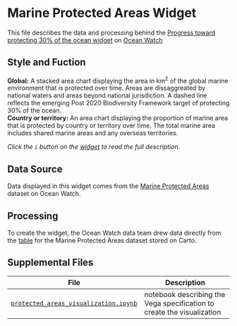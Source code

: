 # Marine Protected Areas Widget
This file describes the data and processing behind the [Progress toward protecting 30% of the ocean widget](https://bit.ly/2Z25ORW) on [Ocean Watch](https://oceanwatchdata.org)

## Style and Fuction
**Global:** A stacked area chart displaying the area in km<sup>2</sup> of the global marine environment that is protected over time. Areas are dissaggreated by national waters and areas beyond national jurisdiction. A dashed line reflects the emerging Post 2020 Biodiversity Framework target of protecting 30% of the ocean. <br>
**Country or territory:** An area chart displaying the proportion of marine area that is protected by country or territory over time. The total marine area includes shared marine areas and any overseas territories.

*Click the `i` button on the [widget](https://bit.ly/2Z25ORW) to read the full description.*

## Data Source
Data displayed in this widget comes from the [Marine Protected Areas](../../datasets/ocn_023_rw1_marine_protection/README.md) dataset on Ocean Watch.

## Processing
To create the widget, the Ocean Watch data team drew data directly from the [table](https://resourcewatch.carto.com/u/wri-rw/dataset/ocn_023_rw1_marine_protection_edit) for the Marine Protected Areas dataset stored on Carto.

## Supplemental Files 
| File | Description |
| --------------- | --------------- |
|  [`protected_areas_visualization.ipynb`](protected_areas_visualization.ipynb)  |    notebook describing the Vega specification to create the visualization| 
